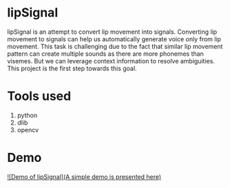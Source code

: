 # lipSignal
lipSignal is an attempt to convert lip movement into signals. Converting lip movement to signals can help us automatically generate voice only from lip movement. This task is challenging due to the fact that similar lip movement pattern can create multiple sounds as there are more phonemes than visemes. But we can leverage context information to resolve ambiguities. This project is the first step towards this goal.

# Tools used
1. python
2. dlib
3. opencv

# Demo
[![Demo of lipSignal](A simple demo is presented here)](https://www.youtube.com/watch?v=3qIg8H1Pj7o)
